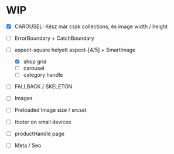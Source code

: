 # WIP
- [x] CAROUSEL: Kész már csak collections, és image width / height
- [ ] ErrorBoundary + CatchBoundary

- [ ] aspect-square helyett aspect-[4/5] + SmartImage
  - [x] shop grid
  - [ ] carousel
  - [ ] category handle

- [ ] FALLBACK / SKELETON
- [ ] Images
- [ ] Preloaded Image size / srcset
- [ ] footer on small devices
- [ ] productHandle page
- [ ] Meta / Seo

